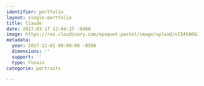 ```yaml
---
identifier: portfolio
layout: single-portfolio
title: Claude
date: 2017-03-17 12:04:27 -0400
image: https://res.cloudinary.com/npaquet-pastel/image/upload/v1545066282/DSC01340-1a-2.jpg
metadata:
  year: 2017-12-01 00:00:00 -0500
  dimensions: ''
  support: ''
  type: Fusain
categorie: portraits

---
```

